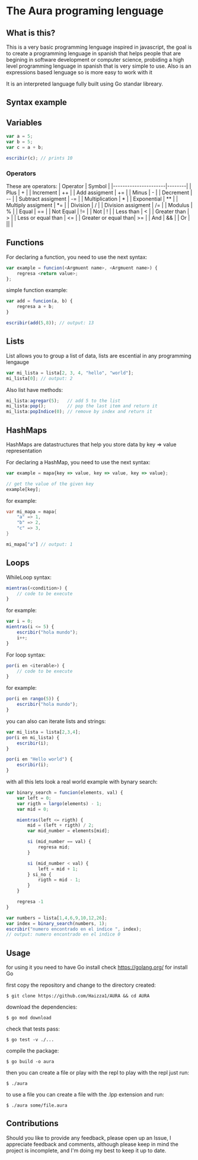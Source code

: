 # The Aura programing lenguage

## What is this?
This is a very basic programming lenguage inspired in javascript, the goal is to create a programming lenguage in spanish
that helps people that are begining in software development or computer science, probiding a high level programming lenguage
in spanish that is very simple to use. Also is an expressions based lenguage so is more easy to work with it

It is an interpreted language fully built using Go standar libreary.

## Syntax example

## Variables
```ts
var a = 5;
var b = 5;
var c = a + b;

escribir(c); // prints 10
```

### Operators

These are operators:
| Operator             | Symbol |
|----------------------|--------|
| Plus                 |    +   |
| Increment            |   ++   |
| Add assigment        |   +=   |
| Minus                |    -   |
| Decrement            |    --  |
| Subtract assigment   |   -=   |
| Multiplication       |    *   |
| Exponential          |   **   |
| Multiply assigment   |   *=   |
| Division             |    /   |
| Division assigment   |   /=   |
| Modulus              |    %   |
| Equal                |   ==   |
| Not Equal            |   !=   |
| Not                  |    !   |
| Less than            |    <   |
| Greater than         |    >   |
| Less or equal than   |   <=   |
| Greater or equal than|   >=   |
| And                  |   &&   |
| Or                   |  \|\|  |

## Functions
For declaring a function, you need to use the next syntax:
```ts
var example = funcion(<Argmuent name>, <Argmuent name>) {
    regresa <return value>;
};
```

simple function example:
```ts
var add = funcion(a, b) {
    regresa a + b;
}

escribir(add(5,8)); // output: 13
```

## Lists
List allows you to group a list of data, 
lists are escential in any programming lengauge
```ts
var mi_lista = lista[2, 3, 4, "hello", "world"];
mi_lista[0]; // output: 2
```

Also list have methods:
```js
mi_lista:agregar(5);   // add 5 to the list
mi_lista:pop();        // pop the last item and return it
mi_lista:popIndice(0); // remove by index and return it
```


## HashMaps
HashMaps are datastructures that help you store data by key => value
representation

For declaring a HashMap, you need to use the next syntax:
```ts
var example = mapa{key => value, key => value, key => value};

// get the value of the given key
example[key];
```

for example:
```dart
var mi_mapa = mapa{
    "a" => 1,
    "b" => 2,
    "c" => 3,
}

mi_mapa["a"] // output: 1
```

## Loops
WhileLoop syntax:
```ts
mientras(<condition>) {
    // code to be execute
}
```

for example:
```ts
var i = 0;
mientras(i <= 5) {
    escribir("hola mundo");
    i++;
}
```

For loop syntax:
```ts
por(i en <iterable>) {
    // code to be execute
}
```

for example:
```ts
por(i en rango(5)) {
    escribir("hola mundo");
}
```

you can also can iterate lists and strings:
```ts
var mi_lista = lista[2,3,4];
por(i en mi_lista) {
    escribir(i);
}

por(i en "Hello world") {
    escribir(i);
}
```

with all this lets look a real world example with bynary search:
```ts
var binary_search = funcion(elements, val) {
    var left = 0;
    var rigth = largo(elements) - 1;
    var mid = 0;

    mientras(left <= rigth) {
        mid = (left + rigth) / 2;
        var mid_number = elements[mid];

        si (mid_number == val) {
            regresa mid;
        }

        si (mid_number < val) {
            left = mid + 1;
        } si_no {
            rigth = mid - 1;
        }
	}

    regresa -1
}

var numbers = lista[1,4,6,9,10,12,26];
var index = binary_search(numbers, 1);
escribir("numero encontrado en el indice ", index);
// output: numero encontrado en el indice 0
```

## Usage
for using it you need to have Go install check https://golang.org/ for install Go

first copy the repository and change to the directory created:
```shell
$ git clone https://github.com/Haizza1/AURA && cd AURA
```
download the dependencies:
```shell
$ go mod download
```
check that tests pass:
```shell
$ go test -v ./...
```
compile the package:
```shell
$ go build -o aura
```

then you can create a file or play with the repl to play with the repl just run:
```shell
$ ./aura
```

to use a file you can create a file with the .lpp extension and run:
```shell
$ ./aura some/file.aura
```


## Contributions
Should you like to provide any feedback, please open up an Issue, I appreciate feedback and comments, although please keep in 
mind the project is incomplete, and I'm doing my best to keep it up to date.
